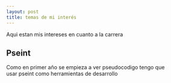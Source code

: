 ```yaml
---
layout: post
title: temas de mi interés
---
```


Aqui estan mis intereses en cuanto a la carrera

<h2>Pseint</h2>
<p>Como en primer año se empieza a ver pseudocodigo tengo que <br> usar pseint como herramientas de desarrollo</p>
